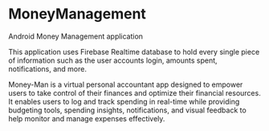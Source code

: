 # MoneyManagement
Android Money Management application

This application uses Firebase Realtime database to hold every single 
piece of information such as the user accounts login, amounts spent,
notifications, and more.

Money-Man is a virtual personal accountant app designed to empower 
users to take control of their finances and optimize their financial 
resources. It enables users to log and track spending in real-time 
while providing budgeting tools, spending insights, notifications, 
and visual feedback to help monitor and manage expenses effectively.
